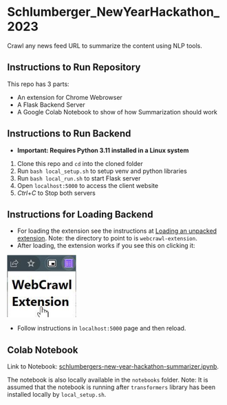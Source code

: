 # Schlumberger_NewYearHackathon_2023
Crawl any news feed URL to summarize the content using NLP tools.

## Instructions to Run Repository
This repo has 3 parts:
- An extension for Chrome Webrowser
- A Flask Backend Server
- A Google Colab Notebook to show of how Summarization should work

## Instructions to Run Backend
- **Important: Requires Python 3.11 installed in a Linux system**
1. Clone this repo and `cd` into the cloned folder
1. Run `bash local_setup.sh` to setup venv and python libraries
1. Run `bash local_run.sh` to start Flask server
1. Open `localhost:5000` to access the client website
1. *Ctrl*+*C* to Stop both servers

## Instructions for Loading Backend
- For loading the extension see the instructions at [Loading an unpacked extension](https://developer.chrome.com/docs/extensions/mv3/getstarted/development-basics/#load-unpacked). Note: the directory to point to is `webcrawl-extension`.
- After loading, the extension works if you see this on clicking it:

![Extension when clicked](static/Extension.jpg "Extension when clicked")
- Follow instructions in `localhost:5000` page and then reload.

## Colab Notebook
Link to Notebook: [schlumbergers-new-year-hackathon-summarizer.ipynb](https://colab.research.google.com/drive/1SKCMSgSH1ed5QqSthn7PO0IZi9L3XFOC?usp=sharing).

The notebook is also locally available in the `notebooks` folder. Note: It is assumed that the notebook is running after `transformers` library has been installed locally by `local_setup.sh`.